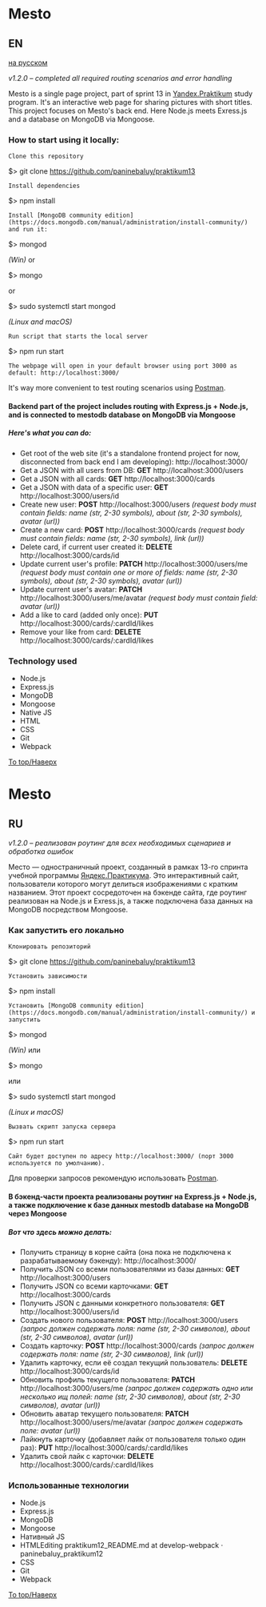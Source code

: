 # Mesto
## EN
[на русском](#ru)

_v1.2.0 &ndash; completed all required routing scenarios and error handling_

Mesto is a single page project, part of sprint 13 in [Yandex.Praktikum](https://praktikum.yandex.ru/profile/web-developer/) study program.
It's an interactive web page for sharing pictures with short titles.
This project focuses on Mesto's back end. Here Node.js meets Exress.js and a database on MongoDB via Mongoose. 

### How to start using it locally:

    Clone this repository

$> git clone https://github.com/paninebaluy/praktikum13

    Install dependencies

$> npm install

    Install [MongoDB community edition](https://docs.mongodb.com/manual/administration/install-community/) and run it:

$> mongod

_(Win)_
or

$> mongo

or

$> sudo systemctl start mongod

_(Linux and macOS)_

    Run script that starts the local server

$> npm run start

    The webpage will open in your default browser using port 3000 as default: http://localhost:3000/ 

It's way more convenient to test routing scenarios using [Postman](https://www.postman.com/).

#### Backend part of the project includes routing with Express.js + Node.js, and is connected to mestodb database on MongoDB via Mongoose
##### Here's what you can do:

+ Get root of the web site (it's a standalone frontend project for now, disconnected from back end I am developing): http://localhost:3000/
+ Get a JSON with all users from DB: **GET** http://localhost:3000/users
+ Get a JSON with all cards: **GET** http://localhost:3000/cards
+ Get a JSON with data of a specific user: **GET** http://localhost:3000/users/id
+ Create new user: **POST** http://localhost:3000/users *(request body must contain fields: name (str, 2-30 symbols), about (str, 2-30 symbols), avatar (url))*
+ Create a new card: **POST** http://localhost:3000/cards *(request body must contain fields: name (str, 2-30 symbols), link (url))*
+ Delete card, if current user created it: **DELETE** http://localhost:3000/cards/id
+ Update current user's profile: **PATCH** http://localhost:3000/users/me *(request body must contain one or more of fields: name (str, 2-30 symbols), about (str, 2-30 symbols), avatar (url))*
+ Update current user's avatar: **PATCH** http://localhost:3000/users/me/avatar *(request body must contain field: avatar (url))*
+ Add a like to card (added only once): **PUT** http://localhost:3000/cards/:cardId/likes
+ Remove your like from card: **DELETE** http://localhost:3000/cards/:cardId/likes

### Technology used
+ Node.js
+ Express.js
+ MongoDB
+ Mongoose
+ Native JS
+ HTML
+ CSS
+ Git
+ Webpack

[To top/Наверх](#Mesto)

# Mesto
## RU

_v1.2.0 &ndash; реализован роутинг для всех необходимых сценариев и обработка ошибок_

Место &mdash; одностраничный проект, созданный в рамках 13-го спринта учебной программы [Яндекс.Практикума](https://praktikum.yandex.ru/profile/web-developer/). Это интерактивный сайт, пользователи которого могут делиться изображениями с кратким названием.
Этот проект сосредоточен на бэкенде сайта, где роутинг реализован на Node.js и Exress.js, а также подключена база данных на MongoDB посредством Mongoose. 

### Как запустить его локально

    Клонировать репозиторий

$> git clone https://github.com/paninebaluy/praktikum13

    Установить зависимости

$> npm install

    Установить [MongoDB community edition](https://docs.mongodb.com/manual/administration/install-community/) и запустить

$> mongod

_(Win)_
или

$> mongo

или

$> sudo systemctl start mongod

_(Linux и macOS)_

    Вызвать скрипт запуска сервера

$> npm run start

    Сайт будет доступен по адресу http://localhost:3000/ (порт 3000 используется по умолчанию).

Для проверки запросов рекомендую использовать [Postman](https://www.postman.com/).
   
#### В бэкенд-части проекта реализованы роутинг на Express.js + Node.js, а также подключение к базе данных mestodb database на MongoDB через Mongoose
##### Вот что здесь можно делать:

+ Получить страницу в корне сайта (она пока не подключена к разрабатываемому бэкенду): http://localhost:3000/
+ Получить JSON со всеми пользователями из базы данных: **GET** http://localhost:3000/users
+ Получить JSON со всеми карточками: **GET** http://localhost:3000/cards
+ Получить JSON с данными конкретного пользователя: **GET** http://localhost:3000/users/id
+ Создать нового пользователя: **POST** http://localhost:3000/users *(запрос должен содержать поля: name (str, 2-30 символов), about (str, 2-30 символов), avatar (url))*
+ Создать карточку: **POST** http://localhost:3000/cards *(запрос должен содержать поля: name (str, 2-30 символов), link (url))*
+ Удалить карточку, если её создал текущий пользователь: **DELETE** http://localhost:3000/cards/id
+ Обновить профиль текущего пользователя: **PATCH** http://localhost:3000/users/me *(запрос должен содержать одно или несколько ищ полей: name (str, 2-30 символов), about (str, 2-30 символов), avatar (url))*
+ Обновить аватар текущего пользователя: **PATCH** http://localhost:3000/users/me/avatar *(запрос должен содержать поле: avatar (url))*
+ Лайкнуть карточку (добавляет лайк от пользователя только один раз): **PUT** http://localhost:3000/cards/:cardId/likes
+ Удалить свой лайк с карточки: **DELETE** http://localhost:3000/cards/:cardId/likes

### Использованные технологии
+ Node.js
+ Express.js
+ MongoDB
+ Mongoose
+ Нативный JS
+ HTMLEditing praktikum12_README.md at develop-webpack · paninebaluy_praktikum12
+ CSS
+ Git
+ Webpack

[To top/Наверх](#Mesto)
